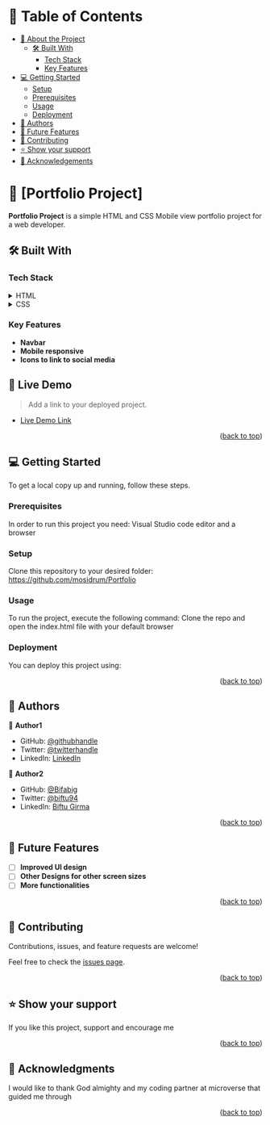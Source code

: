 <a name="readme-top"></a>

<!--
HOW TO USE:
This is an example of how you may give instructions on setting up your project locally.

Modify this file to match your project and remove sections that don't apply.

REQUIRED SECTIONS:
- Table of Contents
- About the Project
  - Built With
  - Live Demo
- Getting Started
- Authors
- Future Features
- Contributing
- Show your support
- Acknowledgements
- License

OPTIONAL SECTIONS:
- FAQ

After you're finished please remove all the comments and instructions!
-->

<!-- TABLE OF CONTENTS -->

# 📗 Table of Contents

- [📖 About the Project](#about-project)
  - [🛠 Built With](#built-with)
    - [Tech Stack](#tech-stack)
    - [Key Features](#key-features)
- [💻 Getting Started](#getting-started)
  - [Setup](#setup)
  - [Prerequisites](#prerequisites)
  - [Usage](#usage)
  - [Deployment](#triangular_flag_on_post-deployment)
- [👥 Authors](#authors)
- [🔭 Future Features](#future-features)
- [🤝 Contributing](#contributing)
- [⭐️ Show your support](#support)
- [🙏 Acknowledgements](#acknowledgements)

<!-- PROJECT DESCRIPTION -->

# 📖 [Portfolio Project] <a name="about-project"></a>

**Portfolio Project** is a simple HTML and CSS Mobile view portfolio project for a web developer.

## 🛠 Built With <a name="built-with"></a>

### Tech Stack <a name="tech-stack"></a>

<details>
  <summary>HTML</summary>
  <ul>
    <li><a href="#">HTML</a></li>
  </ul>
</details>

<details>
  <summary>CSS</summary>
  <ul>
    <li><a href="#">CSS</a></li>
  </ul>
</details>

<!-- Features -->

### Key Features <a name="key-features"></a>

- **Navbar**
- **Mobile responsive**
- **Icons to link to social media**

<!-- LIVE DEMO -->

## 🚀 Live Demo <a name="live-demo"></a>

> Add a link to your deployed project.

- [Live Demo Link](https://mosidrum.github.io/Portfolio/)

<p align="right">(<a href="#readme-top">back to top</a>)</p>

<!-- GETTING STARTED -->

## 💻 Getting Started <a name="getting-started"></a>

To get a local copy up and running, follow these steps.

### Prerequisites

In order to run this project you need: Visual Studio code editor and a browser

<!--
Example command:

```sh
 gem install rails
```
 -->

### Setup

Clone this repository to your desired folder: https://github.com/mosidrum/Portfolio

<!--
Example commands:

```sh
  cd my-folder
  git clone git@github.com:myaccount/my-project.git
```
--->
<!--
Example command:

```sh
  cd my-project
  gem install
```
--->

### Usage

To run the project, execute the following command: Clone the repo and open the index.html file with your default browser

<!--
Example command:

```sh
  rails server
```
--->

<!--
Example command:

```sh
  bin/rails test test/models/article_test.rb
```
--->

### Deployment

You can deploy this project using:

<!--
Example:

```sh

```
 -->

<p align="right">(<a href="#readme-top">back to top</a>)</p>

<!-- AUTHORS -->

## 👥 Authors <a name="authors"></a>

👤 **Author1**

- GitHub: [@githubhandle](https://github.com/mosidrum)
- Twitter: [@twitterhandle](https://twitter.com/mosidrum)
- LinkedIn: [LinkedIn](https://linkedin.com/in/Ayodeleisaac)

👤 **Author2**

- GitHub: [@Bifabig](https://github.com/Bifabig)
- Twitter: [@biftu94](https://twitter.com/biftu94)
- LinkedIn: [Biftu Girma](https://www.linkedin.com/in/biftu-girma-3598a8126/)

<p align="right">(<a href="#readme-top">back to top</a>)</p>

<!-- FUTURE FEATURES -->

## 🔭 Future Features <a name="future-features"></a>

- [ ] **Improved UI design**
- [ ] **Other Designs for other screen sizes**
- [ ] **More functionalities**

<p align="right">(<a href="#readme-top">back to top</a>)</p>

<!-- CONTRIBUTING -->

## 🤝 Contributing <a name="contributing"></a>

Contributions, issues, and feature requests are welcome!

Feel free to check the [issues page](../../issues/).

<p align="right">(<a href="#readme-top">back to top</a>)</p>

<!-- SUPPORT -->

## ⭐️ Show your support <a name="support"></a>

If you like this project, support and encourage me

<p align="right">(<a href="#readme-top">back to top</a>)</p>

<!-- ACKNOWLEDGEMENTS -->

## 🙏 Acknowledgments <a name="acknowledgements"></a>

I would like to thank God almighty and my coding partner at microverse that guided me through

<p align="right">(<a href="#readme-top">back to top</a>)</p>

<!-- FAQ (optional) -->
